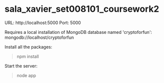 # sala_xavier_set008101_coursework2


URL: http://localhost:5000
Port: 5000

Requires a local installation of MongoDB database named 'cryptoforfun':
mongodb://localhost/cryptoforfun


Install all the packages:
>npm install

Start the server:
>node app
